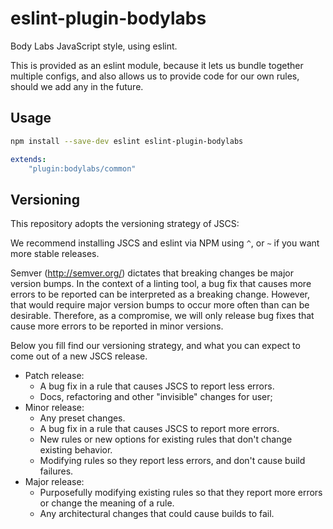 eslint-plugin-bodylabs
======================

Body Labs JavaScript style, using eslint.

This is provided as an eslint module, because it lets us bundle together
multiple configs, and also allows us to provide code for our own rules,
should we add any in the future.


Usage
-----

```sh
npm install --save-dev eslint eslint-plugin-bodylabs
```

```yml
extends:
    "plugin:bodylabs/common"
```


Versioning
----------

This repository adopts the versioning strategy of JSCS:

We recommend installing JSCS and eslint via NPM using `^`, or `~` if you want more stable releases.

Semver (http://semver.org/) dictates that breaking changes be major version bumps. In the context of a linting tool, a bug fix that causes more errors to be reported can be interpreted as a breaking change. However, that would require major version bumps to occur more often than can be desirable. Therefore, as a compromise, we will only release bug fixes that cause more errors to be reported in minor versions.

Below you fill find our versioning strategy, and what you can expect to come out of a new JSCS release.

 * Patch release:
   * A bug fix in a rule that causes JSCS to report less errors.
   * Docs, refactoring and other "invisible" changes for user;
 * Minor release:
   * Any preset changes.
   * A bug fix in a rule that causes JSCS to report more errors.
   * New rules or new options for existing rules that don't change existing behavior.
   * Modifying rules so they report less errors, and don't cause build failures.
 * Major release:
   * Purposefully modifying existing rules so that they report more errors or change the meaning of a rule.
   * Any architectural changes that could cause builds to fail.
